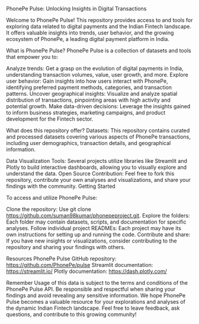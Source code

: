 PhonePe Pulse: Unlocking Insights in Digital Transactions

Welcome to PhonePe Pulse! This repository provides access to and tools for exploring data related to digital payments and the Indian Fintech landscape. It offers valuable insights into trends, user behavior, and the growing ecosystem of PhonePe, a leading digital payment platform in India.

What is PhonePe Pulse?
PhonePe Pulse is a collection of datasets and tools that empower you to:

Analyze trends: Get a grasp on the evolution of digital payments in India, understanding transaction volumes, value, user growth, and more.
Explore user behavior: Gain insights into how users interact with PhonePe, identifying preferred payment methods, categories, and transaction patterns.
Uncover geographical insights: Visualize and analyze spatial distribution of transactions, pinpointing areas with high activity and potential growth.
Make data-driven decisions: Leverage the insights gained to inform business strategies, marketing campaigns, and product development for the Fintech sector.

What does this repository offer?
Datasets: This repository contains curated and processed datasets covering various aspects of PhonePe transactions, including user demographics, transaction details, and geographical information.

Data Visualization Tools: Several projects utilize libraries like Streamlit and Plotly to build interactive dashboards, allowing you to visually explore and understand the data.
Open Source Contribution: Feel free to fork this repository, contribute your own analyses and visualizations, and share your findings with the community.
Getting Started

To access and utilize PhonePe Pulse:

Clone the repository: Use git clone https://github.com/suman98kumar/phonepeproject.git.
Explore the folders: Each folder may contain datasets, scripts, and documentation for specific analyses.
Follow individual project READMEs: Each project may have its own instructions for setting up and running the code.
Contribute and share: If you have new insights or visualizations, consider contributing to the repository and sharing your findings with others.

Resources
PhonePe Pulse GitHub repository: https://github.com/PhonePe/pulse
Streamlit documentation: https://streamlit.io/
Plotly documentation: https://dash.plotly.com/

Remember
Usage of this data is subject to the terms and conditions of the PhonePe Pulse API.
Be responsible and respectful when sharing your findings and avoid revealing any sensitive information.
We hope PhonePe Pulse becomes a valuable resource for your explorations and analyses of the dynamic Indian Fintech landscape. Feel free to leave feedback, ask questions, and contribute to this growing community!
